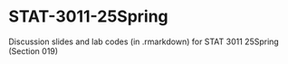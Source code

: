 # STAT-3011-25Spring
Discussion slides and lab codes (in .rmarkdown) for STAT 3011 25Spring (Section 019)
